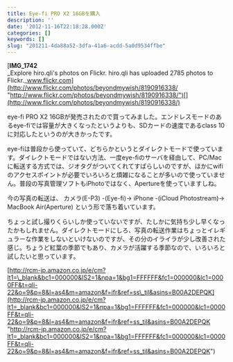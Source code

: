 ```yaml
---
title: Eye-fi PRO X2 16GBを購入
description: ''
date: '2012-11-16T22:18:28.000Z'
categories: []
keywords: []
slug: "201211-4da88a52-3dfa-41a6-acdd-5a0d9534ffbe"
---
```

[**IMG\_1742**  
_Explore hiro.qli's photos on Flickr. hiro.qli has uploaded 2785 photos to Flickr._www.flickr.com](http://www.flickr.com/photos/beyondmywish/8190916338/ "http://www.flickr.com/photos/beyondmywish/8190916338/")[](http://www.flickr.com/photos/beyondmywish/8190916338/)

eye-fi PRO X2 16GBが発売されたので買ってみました。エンドレスモードのあるeye-fiでは容量が大きくなったというよりも、SDカードの速度であるclass 10に対応したというのが大きかったです。

eye-fiは普段から使っていて、どちらかというとダイレクトモードで使っています。ダイレクトモードではない方法、一度eye-fiのサーバを経由して、PC/Macに転送する方式では、ジオタグがついてくれてすばらしいのですが、ほかにwifiのアクセスポイントが必要でいろいろと煩雑になることが多いので使っていません。普段の写真管理ソフトもiPhotoではなく、Apertureを使っていますしね。

今の写真の転送は、 カメラ(E-P3) -(Eye-fi)→ iPhone -(iCloud Photostream)→ MacBook Air(Aperture) という形で落ち着いています。

ちょっと試し撮りくらいしか使っていないですが、たしかに気持ち少し早くなったかもしれません。ダイレクトモードにしろ、写真の転送作業はちょっとイレギュラーな作業をしないといけないのですが、その分のイライラが少し改善された感じ。ちょうど紅葉の季節でもあり、カメラが活躍する季節なので、いろいろと試したいと思っています。

[http://rcm-jp.amazon.co.jp/e/cm?lt1=\_blank&bc1=000000&IS2=1&npa=1&bg1=FFFFFF&fc1=000000&lc1=0000FF&t=qli-22&o=9&p=8&l=as4&m=amazon&f=ifr&ref=ss\_til&asins=B00A2DEPQK](http://rcm-jp.amazon.co.jp/e/cm?lt1=_blank&bc1=000000&IS2=1&npa=1&bg1=FFFFFF&fc1=000000&lc1=0000FF&t=qli-22&o=9&p=8&l=as4&m=amazon&f=ifr&ref=ss_til&asins=B00A2DEPQK "http://rcm-jp.amazon.co.jp/e/cm?lt1=_blank&bc1=000000&IS2=1&npa=1&bg1=FFFFFF&fc1=000000&lc1=0000FF&t=qli-22&o=9&p=8&l=as4&m=amazon&f=ifr&ref=ss_til&asins=B00A2DEPQK")